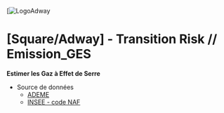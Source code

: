 [![LogoAdway](https://www.square-management.com/wp-content/uploads/2021/10/adway-logo-header.svg)
# [Square/Adway] - Transition Risk // Emission_GES
**Estimer les Gaz à Effet de Serre**

- Source de données
   * [ADEME](https://bilans-ges.ademe.fr/fr/accueil)
   * [INSEE - code NAF](https://www.insee.fr/fr/information/2406147)
